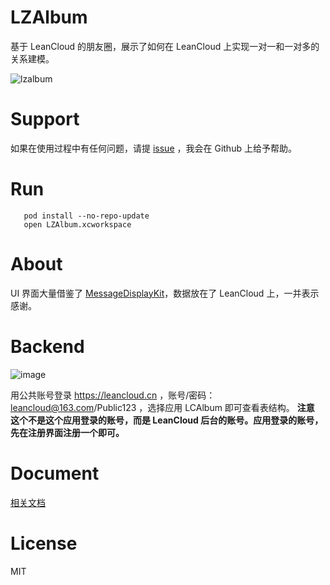# LZAlbum
基于 LeanCloud 的朋友圈，展示了如何在 LeanCloud 上实现一对一和一对多的关系建模。

![lzalbum](https://cloud.githubusercontent.com/assets/5022872/7377560/c02f5838-ee19-11e4-8817-df41c63311d0.gif)

# Support

如果在使用过程中有任何问题，请提 [issue](https://github.com/lzwjava/LZAlbum/issues) ，我会在 Github 上给予帮助。

# Run
```
   pod install --no-repo-update
   open LZAlbum.xcworkspace
```

# About

UI 界面大量借鉴了 [MessageDisplayKit](https://github.com/xhzengAIB/MessageDisplayKit)，数据放在了 LeanCloud 上，一并表示感谢。

# Backend

![image](https://cloud.githubusercontent.com/assets/5022872/7449102/2390131e-f260-11e4-8978-cead60e2f272.png)

用公共账号登录 https://leancloud.cn ，账号/密码：leancloud@163.com/Public123 ，选择应用 LCAlbum 即可查看表结构。
**注意 这个不是这个应用登录的账号，而是 LeanCloud 后台的账号。应用登录的账号，先在注册界面注册一个即可。**

# Document

[相关文档](https://leancloud.cn/docs/ios_os_x_guide.html)

# License
MIT
